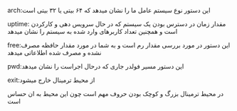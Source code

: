 arch:این دستور نوع سیستم عامل ما را نشان میدهد که ۶۴ بیتی یا ۳۲ بیتی است

uptime: مقدار زمان در دسترس بودن یک سیستم که در حال سرویس دهی و کارکردن است و همچنین تعداد کاربرهای وارد شده به سیستم را نشان میدهد

free:این دستور در مورد بررسی مقدار رم است و به شما در مورد مقدار حافظه مصرف نشده و مصرف شده اطلاعاتی میدهد

pwd:این دستور مسیر فولدر جاری که درحال اجراست را نشان میدهد

exit:از محیط ترمینال خارج میشود

در محیط ترمینال بزرگ و کوچک بودن حروف مهم است چون این محیط به ان حساس است



